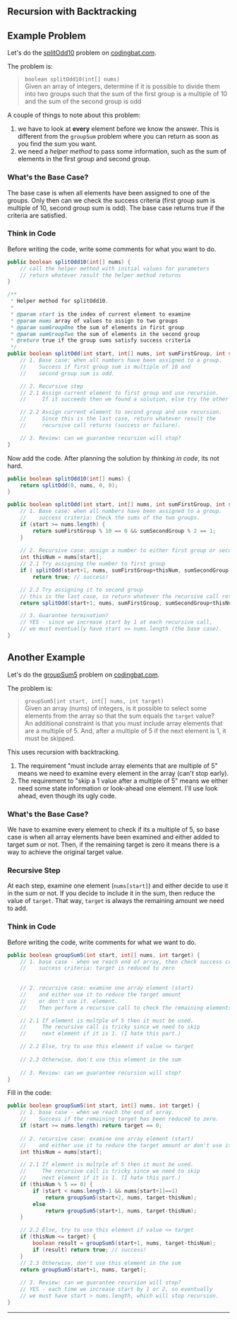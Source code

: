 ## Recursion with Backtracking

## Example Problem

Let's do the [splitOdd10][] problem on [codingbat.com][].

The problem is:

> `boolean splitOdd10(int[] nums)`    
> Given an array of integers, determine if it is possible to
> divide them into two groups such that the sum of the first
> group is a multiple of 10 and the sum of the second group is odd

A couple of things to note about this problem:

1. we have to look at **every** element before we know the answer.  This is different from the `groupSum` problem where you can return as soon as you find the sum you want.
2. we need a *helper method* to pass some information, such as the sum of elements in the first group and second group.

### What's the Base Case?

The base case is when all elements have been assigned to one of the groups.
Only then can we check the success criteria (first group sum is multiple of 10, second group sum is odd).  The base case returns true if the criteria are satisfied.

### Think in Code

Before writing the code, write some comments for what you want to do.

```java
public boolean splitOdd10(int[] nums) {
    // call the helper method with initial values for parameters
    // return whatever result the helper method returns
}

/**
 * Helper method for splitOdd10.
 *
 * @param start is the index of current element to examine
 * @param nums array of values to assign to two groups
 * @param sumGroupOne the sum of elements in first group
 * @param sumGroupTwo the sum of elements in the second group
 * @return true if the group sums satisfy success criteria
 */
public boolean splitOdd(int start, int[] nums, int sumFirstGroup, int sumSecondGroup) {
    // 1. Base case: when all numbers have been assigned to a group.
    //    Success if first group sum is multiple of 10 and
    //    second group sum is odd.

    // 2. Recursive step
    // 2.1 Assign current element to first group and use recursion.
    //     If it succeeds then we found a solution, else try the other case

    // 2.2 Assign current element to second group and use recursion.
    //     Since this is the last case, return whatever result the
    //     recursive call returns (success or failure).

    // 3. Review: can we guarantee recursion will stop?
}
```

Now add the code.  After planning the solution by *thinking in code*, its
not hard.

```java
public boolean splitOdd10(int[] nums) {
    return splitOdd(0, nums, 0, 0);
}

public boolean splitOdd(int start, int[] nums, int sumFirstGroup, int sumSecondGroup) {
    // 1. Base case: when all numbers have been assigned to a group.
    //    success criteria: Check the sums of the two groups.
    if (start >= nums.length) {
        return sumFirstGroup % 10 == 0 && sumSecondGroup % 2 == 1;
    }
    
    // 2. Recursive case: assign a number to either first group or second group.
    int thisNum = nums[start];
    // 2.1 Try assigning the number to first group
    if ( splitOdd(start+1, nums, sumFirstGroup+thisNum, sumSecondGroup) )
        return true; // success!

    // 2.2 Try assigning it to second group
    // this is the last case, so return whatever the recursive call returns
    return splitOdd(start+1, nums, sumFirstGroup, sumSecondGroup+thisNum);

    // 3. Guarantee termination?
    // YES - since we increase start by 1 at each recursive call, 
    // we must eventually have start >= nums.length (the base case).
}
```

## Another Example

Let's do the [groupSum5][] problem on [codingbat.com][].

The problem is:

> `groupSum5[int start, int[] nums, int target)`    
> Given an array (nums) of integers, is it possible to select
> some elements from the array so that the sum equals the `target` value?    
> An additional constraint is that you must include array elements 
> that are a multiple of 5.  And, after a multiple of 5 if the next
> element is 1, it must be skipped.

This uses recursion with backtracking.

1. The requirement "must include array elements that are multiple of 5" means we need to examine every element in the array (can't stop early).
2. The requirement to "skip a 1 value after a multiple of 5" means we either need some state information or look-ahead one element.  I'll use look ahead, even though its ugly code.

### What's the Base Case?

We have to examine every element to check if its a multiple of 5,
so base case is when all array elements have been examined and
either added to target sum or not.  Then, if the remaining target
is zero it means there is a way to achieve the original target value.

### Recursive Step

At each step, examine one element (`nums[start]`) and either decide
to use it in the sum or not.  If you decide to include it in the sum,
then reduce the value of `target`.  That way, `target` is always
the remaining amount we need to add.

### Think in Code

Before writing the code, write comments for what we want to do.

```java
public boolean groupSum5(int start, int[] nums, int target) {
    // 1. base case - when we reach end of array, then check success criteria.
    //    success criteria: target is reduced to zero
    
    
    // 2. recursive case: examine one array element (start)
    //    and either use it to reduce the target amount
    //    or don't use it. element.  
    //    Then perform a recursive call to check the remaining elements.

    // 2.1 If element is multple of 5 then it must be used.
    //     The recursive call is tricky since we need to skip
    //     next element if it is 1. (I hate this part.)

	// 2.2 Else, try to use this element if value <= target
    
    // 2.3 Otherwise, don't use this element in the sum
    
    // 3. Review: can we guarantee recursion will stop?
}
```

Fill in the code:

```java
public boolean groupSum5(int start, int[] nums, int target) {
    // 1. base case - when we reach the end of array.
    //    Success if the remaining target has been reduced to zero.
    if (start >= nums.length) return target == 0;
    
    // 2. recursive case: examine one array element (start)
    //    and either use it to reduce the target amount or don't use it.
    int thisNum = nums[start];

    // 2.1 If element is multple of 5 then it must be used.
    //     The recursive call is tricky since we need to skip
    //     next element if it is 1. (I hate this part.)
    if (thisNum % 5 == 0) {
        if (start < nums.length-1 && nums[start+1]==1) 
            return groupSum5(start+2, nums, target-thisNum);
        else
            return groupSum5(start+1, nums, target-thisNum);
    } 

	// 2.2 Else, try to use this element if value <= target
    if (thisNum <= target) {
        boolean result = groupSum5(start+1, nums, target-thisNum);
        if (result) return true; // success! 
    }
    // 2.3 Otherwise, don't use this element in the sum
    return groupSum5(start+1, nums, target);
    
    // 3. Review: can we guarantee recursion will stop?
    // YES - each time we increase start by 1 or 2, so eventually
    // we must have start > nums.length, which will stop recursion.
}
```

---

[codingbat.com]: https://codingbat.com.
[groupSum5]: https://codingbat.com/prob/p138907
[splitOdd10]: https://codingbat.com/prob/p171660
